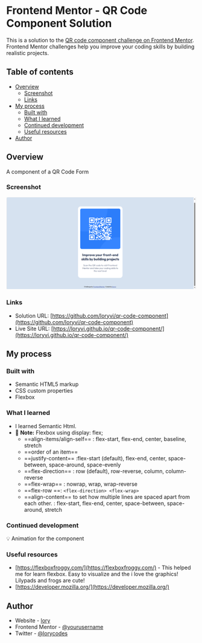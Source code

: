 # Frontend Mentor - QR Code Component Solution

This is a solution to the [QR code component challenge on Frontend Mentor](https://www.frontendmentor.io/challenges/qr-code-component-iux_sIO_H). Frontend Mentor challenges help you improve your coding skills by building realistic projects.

## Table of contents

- [Overview](#overview)
  - [Screenshot](#screenshot)
  - [Links](#links)
- [My process](#my-process)
  - [Built with](#built-with)
  - [What I learned](#what-i-learned)
  - [Continued development](#continued-development)
  - [Useful resources](#useful-resources)
- [Author](#author)

## Overview

A component of a QR Code Form

### Screenshot

![](images/screenshot.png)

### Links

- Solution URL: [https://github.com/loryvi/qr-code-component](https://github.com/loryvi/qr-code-component)
- Live Site URL: [https://loryvi.github.io/qr-code-component/](https://loryvi.github.io/qr-code-component/)

## My process

### Built with

- Semantic HTML5 markup
- CSS custom properties
- Flexbox

### What I learned

- I learned Semantic Html.
- :memo: **Note:** Flexbox using display: flex;
  - ==align-items/align-self== : flex-start, flex-end, center, baseline, stretch
  - ==order of an item==
  - ==justify-content== :flex-start (default), flex-end, center, space-between, space-around, space-evenly
  - ==flex-direction== : row (default), row-reverse, column, column-reverse
  - ==flex-wrap== : nowrap, wrap, wrap-reverse
  - ==flex-row ==: `<flex-direction> <flex-wrap>`
  - ==align-content== to set how multiple lines are spaced apart from each other. : flex-start, flex-end, center, space-between, space-around, stretch

### Continued development

:bulb: Animation for the component

### Useful resources

- [https://flexboxfroggy.com/](https://flexboxfroggy.com/) - This helped me for learn flexbox. Easy to visualize and the i love the graphics! Lilypads and frogs are cute!
- [https://developer.mozilla.org/](https://developer.mozilla.org/)

## Author

- Website - [lory](loryvi.github.io)
- Frontend Mentor - [@yourusername](https://www.frontendmentor.io/profile/yourusername)
- Twitter - [@lorycodes](https://www.twitter.com/lorycodes)
